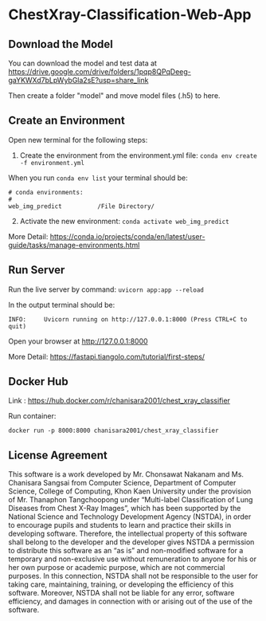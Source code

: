 # ChestXray-Classification-Web-App

## Download the Model
You can download the model and test data at https://drive.google.com/drive/folders/1pqp8QPqDeeg-gaYKWXd7bLpWybGla2sE?usp=share_link

Then create a folder "model" and move model files (.h5) to here.

## Create an Environment
Open new terminal for the following steps:
1. Create the environment from the environment.yml file: ``` conda env create -f environment.yml ```

When you run ``` conda env list ``` your terminal should be:
```
# conda environments:
#
web_img_predict          /File Directory/
```

2. Activate the new environment: ``` conda activate web_img_predict ```

More Detail: https://conda.io/projects/conda/en/latest/user-guide/tasks/manage-environments.html

## Run Server
Run the live server by command:
``` uvicorn app:app --reload ```

In the output terminal should be:

``` INFO:     Uvicorn running on http://127.0.0.1:8000 (Press CTRL+C to quit) ```

Open your browser at http://127.0.0.1:8000

More Detail: https://fastapi.tiangolo.com/tutorial/first-steps/

## Docker Hub
Link : https://hub.docker.com/r/chanisara2001/chest_xray_classifier

Run container:
```
docker run -p 8000:8000 chanisara2001/chest_xray_classifier
```


## License Agreement
This software is a work developed by Mr. Chonsawat Nakanam and Ms. Chanisara Sangsai from Computer Science, Department of Computer Science, College of Computing, Khon Kaen University under the provision of Mr. Thanaphon Tangchoopong under “Multi-label Classification of Lung Diseases from Chest X-Ray Images”, which has been supported by the National Science and Technology Development Agency (NSTDA), in order to encourage pupils and students to learn and practice their skills in developing software. Therefore, the intellectual property of this software shall belong to the developer and the developer gives NSTDA a permission to distribute this software as an “as is” and non-modified software for a temporary and non-exclusive use without remuneration to anyone for his or her own purpose or academic purpose, which are not commercial purposes. In this connection, NSTDA shall not be responsible to the user for taking care, maintaining, training, or developing the efficiency of this software. Moreover, NSTDA shall not be liable for any error, software efficiency, and damages in connection with or arising out of the use of the software.

